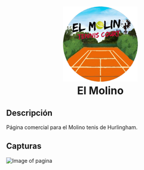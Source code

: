 <h1 align="center">
  <br>
  <img src="https://raw.githubusercontent.com/martinbobbio/frontend-molino-tenis/master/src/assets/images/logo%20molino.png" alt="Molino" width="200">
  <br>
  El Molino
  <br>
</h1>


## Descripción

Página comercial para el Molino tenis de Hurlingham.

## Capturas

![Image of pagina](capturas/home.png)

